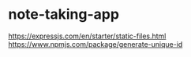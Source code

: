 # note-taking-app




https://expressjs.com/en/starter/static-files.html
https://www.npmjs.com/package/generate-unique-id